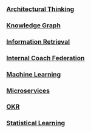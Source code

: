 ### [Architectural Thinking](AT.md)

### [Knowledge Graph](KG.md)

### [Information Retrieval](IR.md)

### [Internal Coach Federation](ICF.md)

### [Machine Learning](ML.md)

### [Microservices](MS.md)

### [OKR](OKR.md)

### [Statistical Learning](SL.md)

